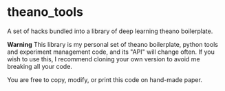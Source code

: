 # theano_tools
A set of hacks bundled into a library of deep learning theano boilerplate.

**Warning** This library is my personal set of theano boilerplate, python tools and experiment management code, and its "API" will change often. If you wish to use this, I recommend cloning your own version to avoid me breaking all your code.

You are free to copy, modify, or print this code on hand-made paper.